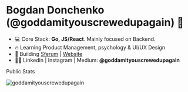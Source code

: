 <h1 align="left">Bogdan Donchenko (@goddamityouscrewedupagain) 👋</h1>

- 💻 Core Stack: **Go, JS/React**. Mainly focused on Backend.
- 🔥 Learning Product Management, psychology & UI/UX Design
- 🚀 Building <a href="https://sferum.ru" target="blank">Sferum</a>
| <a href="https://sferum.ru/"  target="blank">Website</a>
- 👨‍💻 Linkedin | Instagram | Medium: **@goddamityouscrewedupagain**

<p>Public Stats</p>
<p>&nbsp;<img align="left" src="https://github-readme-stats.vercel.app/api?username=goddamityouscrewedupagain&show_icons=true&hide_title=false" alt="goddamityouscrewedupagain" /></p>

